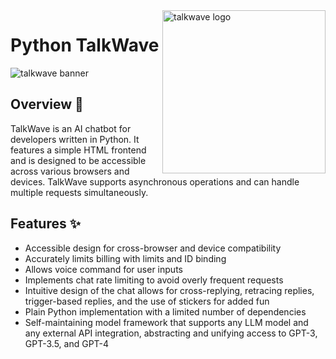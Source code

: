 <!-- markdownlint-disable MD033 MD041 -->

<img src="https://raw.githubusercontent.com/sebastienrousseau/vault/main/assets/talkwave/icon/ico-talkwave.svg" alt="talkwave logo" width="261" align="right" />

<!-- markdownlint-enable MD033 MD041 -->

# Python TalkWave

![talkwave banner](https://raw.githubusercontent.com/sebastienrousseau/vault/main/assets/talkwave/title/title-talkwave.svg)

## Overview 📖

TalkWave is an AI chatbot for developers written in Python. It features a simple HTML frontend and is designed to be accessible across various browsers and devices. TalkWave supports asynchronous operations and can handle multiple requests simultaneously.

## Features ✨

- Accessible design for cross-browser and device compatibility
- Accurately limits billing with limits and ID binding
- Allows voice command for user inputs
- Implements chat rate limiting to avoid overly frequent requests
- Intuitive design of the chat allows for cross-replying, retracing replies, trigger-based replies, and the use of stickers for added fun
- Plain Python implementation with a limited number of dependencies
- Self-maintaining model framework that supports any LLM model and any external API integration, abstracting and unifying access to GPT-3, GPT-3.5, and GPT-4
